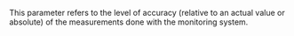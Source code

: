This parameter refers to the level of accuracy (relative to an actual value or absolute) of the measurements done with the monitoring system. 
